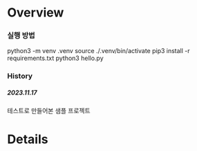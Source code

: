 # Overview
### 실행 방법
python3 -m venv .venv
source ./.venv/bin/activate
pip3 install -r requirements.txt
python3 hello.py

### History
##### 2023.11.17
테스트로 만들어본 샘플 프로젝트

# Details

